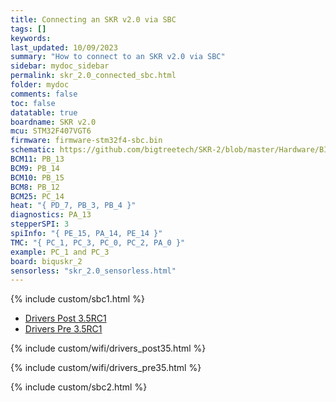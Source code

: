 ```yaml
---
title: Connecting an SKR v2.0 via SBC
tags: []
keywords: 
last_updated: 10/09/2023
summary: "How to connect to an SKR v2.0 via SBC"
sidebar: mydoc_sidebar
permalink: skr_2.0_connected_sbc.html
folder: mydoc
comments: false
toc: false
datatable: true
boardname: SKR v2.0
mcu: STM32F407VGT6
firmware: firmware-stm32f4-sbc.bin
schematic: https://github.com/bigtreetech/SKR-2/blob/master/Hardware/BIGTREETECH%20SKR%202-Pin.pdf
BCM11: PB_13
BCM9: PB_14
BCM10: PB_15
BCM8: PB_12
BCM25: PC_14
heat: "{ PD_7, PB_3, PB_4 }"
diagnostics: PA_13
stepperSPI: 3
spiInfo: "{ PE_15, PA_14, PE_14 }"
TMC: "{ PC_1, PC_3, PC_0, PC_2, PA_0 }"
example: PC_1 and PC_3
board: biquskr_2
sensorless: "skr_2.0_sensorless.html"
---
```


{% include custom/sbc1.html %}

<ul id="profileTabs" class="nav nav-tabs">
    <li class="active"><a class="manualpost35" href="#generate" data-toggle="tab">Drivers Post 3.5RC1</a></li>
    <li><a class="noCrossRef" href="#manualpre35" data-toggle="tab">Drivers Pre 3.5RC1</a></li>
</ul>
  <div class="tab-content">
<div role="tabpanel" class="tab-pane active" id="generate" markdown="1">

{% include custom/wifi/drivers_post35.html %}

</div>

<div role="tabpanel" class="tab-pane" id="manualpre35" markdown="1">

{% include custom/wifi/drivers_pre35.html %}

</div>

</div>

{% include custom/sbc2.html %}
